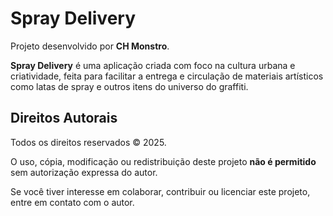 # Spray Delivery

Projeto desenvolvido por **CH Monstro**.

**Spray Delivery** é uma aplicação criada com foco na cultura urbana e criatividade, feita para facilitar a entrega e circulação de materiais artísticos como latas de spray e outros itens do universo do graffiti.

## Direitos Autorais

Todos os direitos reservados © 2025.

O uso, cópia, modificação ou redistribuição deste projeto **não é permitido** sem autorização expressa do autor.

Se você tiver interesse em colaborar, contribuir ou licenciar este projeto, entre em contato com o autor.

